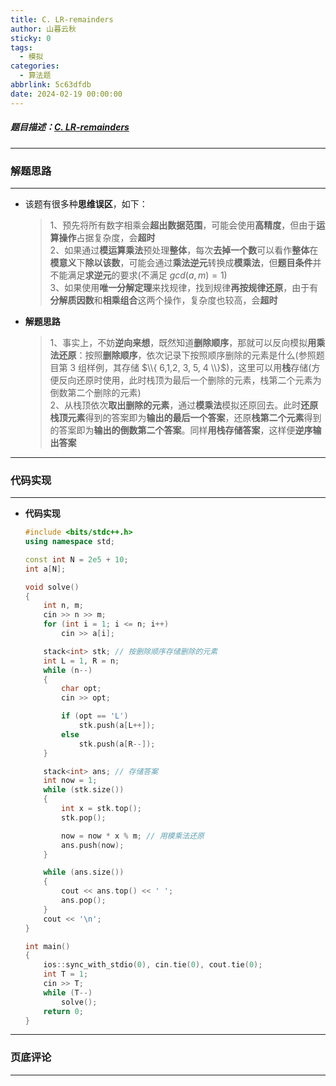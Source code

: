 ```yaml
---
title: C. LR-remainders
author: 山暮云秋
sticky: 0
tags:
  - 模拟
categories:
  - 算法题
abbrlink: 5c63dfdb
date: 2024-02-19 00:00:00
---
```


##### 题目描述：[C. LR-remainders](https://codeforces.com/contest/1932/problem/C)

---

### **解题思路**

---

- 该题有很多种**思维误区**，如下：

  > 1、预先将所有数字相乘会**超出数据范围**，可能会使用**高精度**，但由于**运算操作**占据复杂度，会**超时**  
  > 2、如果通过**模运算乘法**预处理**整体**，每次**去掉一个数**可以看作**整体**在**模意义**下**除以该数**，可能会通过**乘法逆元**转换成**模乘法**，但**题目条件**并不能满足**求逆元**的要求(不满足 $gcd(a, m) = 1$)  
  > 3、如果使用**唯一分解定理**来找规律，找到规律**再按规律还原**，由于有**分解质因数**和**相乘组合**这两个操作，复杂度也较高，会**超时**

- **解题思路**

  > 1、事实上，不妨**逆向来想**，既然知道**删除顺序**，那就可以反向模拟**用乘法还原**：按照**删除顺序**，依次记录下按照顺序删除的元素是什么(参照题目第 3 组样例，其存储 $\\{ 6,1,2, 3, 5, 4 \\}$)，这里可以用**栈**存储(方便反向还原时使用，此时栈顶为最后一个删除的元素，栈第二个元素为倒数第二个删除的元素)  
  > 2、从栈顶依次**取出删除的元素**，通过**模乘法**模拟还原回去。此时**还原栈顶元素**得到的答案即为**输出的最后一个答案**，还原**栈第二个元素**得到的答案即为**输出的倒数第二个答案**。同样**用栈存储答案**，这样便**逆序输出答案**

---

### **代码实现**

---

- **代码实现**

  ```cpp
  #include <bits/stdc++.h>
  using namespace std;

  const int N = 2e5 + 10;
  int a[N];

  void solve()
  {
      int n, m;
      cin >> n >> m;
      for (int i = 1; i <= n; i++)
          cin >> a[i];

      stack<int> stk; // 按删除顺序存储删除的元素
      int L = 1, R = n;
      while (n--)
      {
          char opt;
          cin >> opt;

          if (opt == 'L')
              stk.push(a[L++]);
          else
              stk.push(a[R--]);
      }

      stack<int> ans; // 存储答案
      int now = 1;
      while (stk.size())
      {
          int x = stk.top();
          stk.pop();

          now = now * x % m; // 用模乘法还原
          ans.push(now);
      }

      while (ans.size())
      {
          cout << ans.top() << ' ';
          ans.pop();
      }
      cout << '\n';
  }

  int main()
  {
      ios::sync_with_stdio(0), cin.tie(0), cout.tie(0);
      int T = 1;
      cin >> T;
      while (T--)
          solve();
      return 0;
  }
  ```

---

### **页底评论**

---
